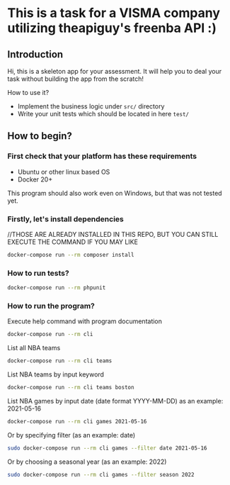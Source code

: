 # This is a task for a VISMA company utilizing theapiguy's freenba API :)

## Introduction

Hi, this is a skeleton app for your assessment. It will help you to deal your task without building the app from the scratch!

How to use it?
* Implement the business logic under `src/` directory
* Write your unit tests which should be located in here `test/`

## How to begin?

### First check that your platform has these requirements
* Ubuntu or other linux based OS
* Docker 20+
            
This program should also work even on Windows, but that was not tested yet.

### Firstly, let's install dependencies
//THOSE ARE ALREADY INSTALLED IN THIS REPO, BUT YOU CAN STILL EXECUTE THE COMMAND IF YOU MAY LIKE

```bash
docker-compose run --rm composer install
```

### How to run tests?
```bash
docker-compose run --rm phpunit
```

### How to run the program?

Execute help command with program documentation
```bash
docker-compose run --rm cli
```

List all NBA teams
```bash
docker-compose run --rm cli teams
```

List NBA teams by input keyword
```bash
docker-compose run --rm cli teams boston
```

List NBA games by input date (date format YYYY-MM-DD) as an example: 2021-05-16
```bash
docker-compose run --rm cli games 2021-05-16
```
Or by specifying filter (as an example: date)
```bash
sudo docker-compose run --rm cli games --filter date 2021-05-16
```

Or by choosing a seasonal year (as an example: 2022)

```bash
sudo docker-compose run --rm cli games --filter season 2022
```





